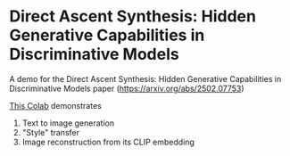 # Direct Ascent Synthesis: Hidden Generative Capabilities in Discriminative Models
A demo for the Direct Ascent Synthesis: Hidden Generative Capabilities in Discriminative Models paper (https://arxiv.org/abs/2502.07753)

[This Colab](https://github.com/stanislavfort/Direct_Ascent_Synthesis/blob/main/Direct_Ascent_Synthesis_generation_demo.ipynb) demonstrates
1. Text to image generation
2. "Style" transfer
3. Image reconstruction from its CLIP embedding

